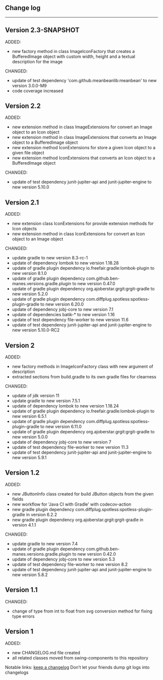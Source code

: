 ## Change log
----------------------

Version 2.3-SNAPSHOT
-------------

ADDED:

- new factory method in class ImageIconFactory that creates a BufferedImage object with custom width, height and a textual description for the image

CHANGED:

- update of test dependency 'com.github.meanbeanlib:meanbean' to new version 3.0.0-M9
- code coverage increased

Version 2.2
-------------

ADDED:

- new extension method in class ImageExtensions for convert an Image object to an Icon object
- new extension method in class ImageExtensions that converts an Image object to a BufferedImage object
- new extension method IconExtensions for store a given Icon object to a given file object
- new extension method IconExtensions that converts an Icon object to a BufferedImage object

CHANGED:

- update of test dependency junit-jupiter-api and junit-jupiter-engine to new version 5.10.0

Version 2.1
-------------

ADDED:

- new extension class IconExtensions for provide extension methods for Icon objects
- new extension method in class IconExtensions for convert an Icon object to an Image object

CHANGED:

- update gradle to new version 8.3-rc-1
- update of dependency lombok to new version 1.18.28
- update of gradle plugin dependency io.freefair.gradle:lombok-plugin to new version 8.1.0
- update of gradle plugin dependency com.github.ben-manes.versions.gradle.plugin to new version 0.47.0
- update of gradle plugin dependency org.ajoberstar.grgit:grgit-gradle to new version 5.2.0
- update of gradle plugin dependency com.diffplug.spotless:spotless-plugin-gradle to new version 6.20.0
- update of dependency jobj-core to new version 7.1
- update of dependencies batik-* to new version 1.16
- update of test dependency file-worker to new version 11.6
- update of test dependency junit-jupiter-api and junit-jupiter-engine to new version 5.10.0-RC2

Version 2
-------------

ADDED:

- new factory methods in ImageIconFactory class with new argument of description
- extracted sections from build.gradle to its own gradle files for clearness

CHANGED:

- update of jdk version 11
- update gradle to new version 7.5.1
- update of dependency lombok to new version 1.18.24
- update of gradle plugin dependency io.freefair.gradle:lombok-plugin to new version 6.5.1
- update of gradle plugin dependency com.diffplug.spotless:spotless-plugin-gradle to new version 6.11.0
- update of gradle plugin dependency org.ajoberstar.grgit:grgit-gradle to new version 5.0.0
- update of dependency jobj-core to new version 7
- update of test dependency file-worker to new version 11.3
- update of test dependency junit-jupiter-api and junit-jupiter-engine to new version 5.9.1

Version 1.2
-------------

ADDED:

- new JButtonInfo class created for build JButton objects from the given fields
- new workflow for 'Java CI with Gradle' with codecov-action
- new gradle plugin dependency com.diffplug.spotless:spotless-plugin-gradle in version 6.2.2
- new gradle plugin dependency org.ajoberstar.grgit:grgit-gradle in version 4.1.1

CHANGED:

- update gradle to new version 7.4
- update of gradle plugin dependency com.github.ben-manes.versions.gradle.plugin to new version 0.42.0
- update of dependency jobj-core to new version 5.3
- update of test dependency file-worker to new version 8.2
- update of test dependency junit-jupiter-api and junit-jupiter-engine to new version 5.8.2

Version 1.1
-------------

CHANGED:

- change of type from int to float from svg conversion method for fixing type errors

Version 1
-------------

ADDED:

- new CHANGELOG.md file created
- all related classes moved from swing-components to this repository

Notable links:
[keep a changelog](http://keepachangelog.com/en/1.0.0/) Don’t let your friends dump git logs into changelogs

